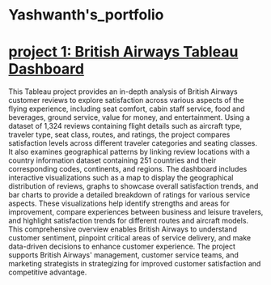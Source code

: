 # Yashwanth's_portfolio
 # [project 1: British Airways Tableau Dashboard](https://public.tableau.com/app/profile/yashwanth.yadav.kanneboina/viz/BritishAirwaysReview_17395879748950/Dashboard1)

This Tableau project provides an in-depth analysis of British Airways customer reviews to explore satisfaction across various aspects of the flying experience, including seat comfort, cabin staff service, food and beverages, ground service, value for money, and entertainment. Using a dataset of 1,324 reviews containing flight details such as aircraft type, traveler type, seat class, routes, and ratings, the project compares satisfaction levels across different traveler categories and seating classes. It also examines geographical patterns by linking review locations with a country information dataset containing 251 countries and their corresponding codes, continents, and regions. The dashboard includes interactive visualizations such as a map to display the geographical distribution of reviews, graphs to showcase overall satisfaction trends, and bar charts to provide a detailed breakdown of ratings for various service aspects. These visualizations help identify strengths and areas for improvement, compare experiences between business and leisure travelers, and highlight satisfaction trends for different routes and aircraft models. This comprehensive overview enables British Airways to understand customer sentiment, pinpoint critical areas of service delivery, and make data-driven decisions to enhance customer experience. The project supports British Airways' management, customer service teams, and marketing strategists in strategizing for improved customer satisfaction and competitive advantage.
